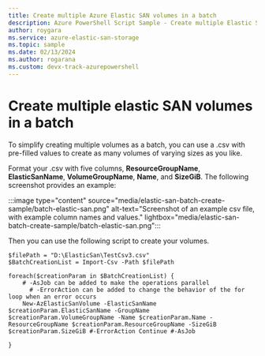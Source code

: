```yaml
---
title: Create multiple Azure Elastic SAN volumes in a batch
description: Azure PowerShell Script Sample - Create multiple Elastic SAN volumes in a batch.
author: roygara
ms.service: azure-elastic-san-storage
ms.topic: sample
ms.date: 02/13/2024
ms.author: rogarana
ms.custom: devx-track-azurepowershell
---
```


# Create multiple elastic SAN volumes in a batch

To simplify creating multiple volumes as a batch, you can use a .csv with pre-filled values to create as many volumes of varying sizes as you like.

Format your .csv with five columns, **ResourceGroupName**, **ElasticSanName**, **VolumeGroupName**, **Name**, and **SizeGiB**. The following screenshot provides an example:

:::image type="content" source="media/elastic-san-batch-create-sample/batch-elastic-san.png" alt-text="Screenshot of an example csv file, with example column names and values." lightbox="media/elastic-san-batch-create-sample/batch-elastic-san.png":::

Then you can use the following script to create your volumes.

```azurepowershell
$filePath = "D:\ElasticSan\TestCsv3.csv" 
$BatchCreationList = Import-Csv -Path $filePath 

foreach($creationParam in $BatchCreationList) {
    # -AsJob can be added to make the operations parallel 
	  # -ErrorAction can be added to change the behavior of the for loop when an error occurs	 
    New-AzElasticSanVolume -ElasticSanName $creationParam.ElasticSanName -GroupName $creationParam.VolumeGroupName -Name $creationParam.Name -ResourceGroupName $creationParam.ResourceGroupName -SizeGiB $creationParam.SizeGiB #-ErrorAction Continue #-AsJob 

}
```

